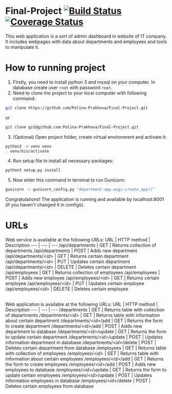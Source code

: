 # Final-Project [![Build Status](https://travis-ci.org/Polina-Prakhova/Final-Project.svg?branch=main)](https://travis-ci.org/Polina-Prakhova/Final-Project) [![Coverage Status](https://coveralls.io/repos/github/Polina-Prakhova/Final-Project/badge.svg)](https://coveralls.io/github/Polina-Prakhova/Final-Project) 
This web application is a sort of admin dashboard in website of IT company. It includes webpages with data about departments and employees and tools to manipulate it.
# How to running project
1. Firstly, you need to install python 3 and mysql on your computer. In database create user `root` with password `root`.
2. Need to clone the project to your local computer with following command:
  ```bash
  git clone https://github.com/Polina-Prakhova/Final-Project.git
  ```
  or
  ```bash
  git clone git@github.com:Polina-Prakhova/Final-Project.git
  ```

3. (Optional) Open project folder, create virtual environment and activate it:
```bash
python3 -m venv venv
. venv/bin/activate
```

4. Run setup file to install all necessary packages:
```bash
python3 setup.py install
```

5. Now enter this command in terminal to run Gunicorn:
```bash
gunicorn -c gunicorn_config.py "department-app.wsgi:create_app()"
```
Congratulations! The application is running and available by localhost:8001 (if you haven't changed it in configs).

# URLs
Web service is available at the following URLs:
URL | HTTP method | Description
--- | --- | ---
/api/departments | GET | Returns collection of departments
/api/departments | POST | Adds new department
/api/departments/&lt;*id*&gt; | GET | Returns certain department
/api/departments/&lt;*id*&gt; | PUT | Updates certain department
/api/departments/&lt;*id*&gt; | DELETE | Deletes certain department
/api/employees | GET | Returns collection of employees
/api/employees | POST | Adds new employee
/api/employees/&lt;*id*&gt; | GET | Returns certain employee
/api/employees/&lt;*id*&gt; | PUT | Updates certain employee
/api/employees/&lt;*id*&gt; | DELETE | Deletes certain employee

<br>Web application is available at the following URLs:
URL | HTTP method | Description
--- | --- | ---
/departments | GET | Returns table with collection of departments
/departments/&lt;*id*&gt; | GET | Returns table with information about certain department
/departments/&lt;*id*&gt;/add | GET | Returns the form to create department
/departments/&lt;*id*&gt;/add | POST | Adds new department to database
/departments/&lt;*id*&gt;/update | GET | Returns the form to update certain department
/departments/&lt;*id*&gt;/update | POST | Updates information department in database
/departments/&lt;*id*&gt;/delete | POST | Deletes certain department from database
/employees | GET | Returns table with collection of employees
/employees/&lt;*id*&gt; | GET | Returns table with information about certain employees
/employees/&lt;*id*&gt;/add | GET | Returns the form to create employees
/employees/&lt;*id*&gt;/add | POST | Adds new employees to database
/employees/&lt;*id*&gt;/update | GET | Returns the form to update certain employees
/employees/&lt;*id*&gt;/update | POST | Updates information employees in database
/employees/&lt;*id*&gt;/delete | POST | Deletes certain employees from database
